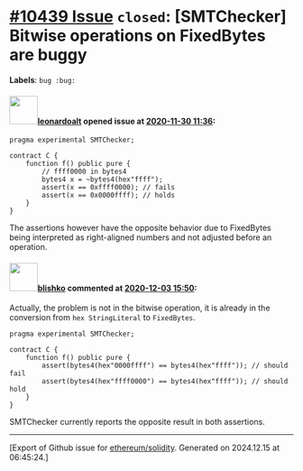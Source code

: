 # [\#10439 Issue](https://github.com/ethereum/solidity/issues/10439) `closed`: [SMTChecker] Bitwise operations on FixedBytes are buggy
**Labels**: `bug :bug:`


#### <img src="https://avatars.githubusercontent.com/u/504195?u=ce2facd14af9fd474ebff49f0d44891f56f7500f&v=4" width="50">[leonardoalt](https://github.com/leonardoalt) opened issue at [2020-11-30 11:36](https://github.com/ethereum/solidity/issues/10439):

```
pragma experimental SMTChecker;

contract C {
    function f() public pure {
        // ffff0000 in bytes4
        bytes4 x = ~bytes4(hex"ffff");
        assert(x == 0xffff0000); // fails
        assert(x == 0x0000ffff); // holds
    }
}
```

The assertions however have the opposite behavior due to FixedBytes being interpreted as right-aligned numbers and not adjusted before an operation.

#### <img src="https://avatars.githubusercontent.com/u/16404346?v=4" width="50">[blishko](https://github.com/blishko) commented at [2020-12-03 15:50](https://github.com/ethereum/solidity/issues/10439#issuecomment-738093272):

Actually, the problem is not in the bitwise operation, it is already in the conversion from `hex StringLiteral` to `FixedBytes`.

```
pragma experimental SMTChecker;

contract C {
    function f() public pure {
        assert(bytes4(hex"0000ffff") == bytes4(hex"ffff")); // should fail
        assert(bytes4(hex"ffff0000") == bytes4(hex"ffff")); // should hold
    }
}
```

SMTChecker currently reports the opposite result in both assertions.


-------------------------------------------------------------------------------



[Export of Github issue for [ethereum/solidity](https://github.com/ethereum/solidity). Generated on 2024.12.15 at 06:45:24.]
